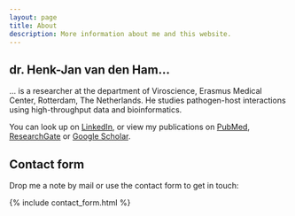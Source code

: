 ```yaml
---
layout: page
title: About
description: More information about me and this website.
---
```


## dr. Henk-Jan van den Ham... 
... is a researcher at the department of Viroscience, Erasmus Medical Center, Rotterdam, The Netherlands. He studies pathogen-host interactions using high-throughput data and bioinformatics. 

You can look up on [LinkedIn](https://www.linkedin.com/in/hjvdham), or view my publications on [PubMed](https://www.ncbi.nlm.nih.gov/pubmed/?term=van+den+Ham+HJ), [ResearchGate](https://www.researchgate.net/profile/Hj_Van_Den_Ham) or [Google Scholar](https://scholar.google.com/citations?user=Aoq9uh8AAAAJ&hl=en).

## Contact form

Drop me a note by mail or use the contact form to get in touch:

{% include contact_form.html %}
